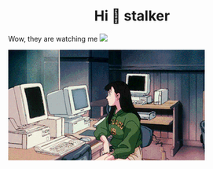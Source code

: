 <h1 align="center"> Hi 👋 stalker </h1>

Wow, they are watching me ![](https://komarev.com/ghpvc/?username=fmanakhov)

<img src="https://github.com/fmanakhov/fmanakhov/blob/main/GG.gif" align="center">
